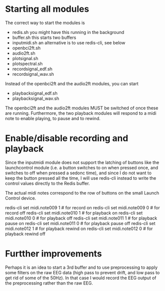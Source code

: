 # Starting all modules


The correct way to start the modules is

-  redis.sh you might have this running in the background
-  buffer.sh this starts two buffers
-  inputmidi.sh an alternative is to use redis-cli, see below
-  openbci2ft.sh
-  audio2ft.sh
-  plotsignal.sh
-  plotspectral.sh
-  recordsignal_edf.sh
-  recordsignal_wav.sh

Instead of the openbci2ft and the audio2ft modules, you can start

-  playbacksignal_edf.sh
-  playbacksignal_wav.sh

The openbci2ft and the audio2ft modules MUST be switched of once these are
running. Furthermore, the two playback modules will respond to a midi note
to enable playing, to pause and to rewind.

# Enable/disable recording and playback

Since the inputmidi module does not support the latching of buttons like the
launchcontrol module (i.e. a button switches to on when pressed once, and
switches to off when pressed a sedonc time), and since I do not want to keep the
button pressed all the time, I will use redis-cli instead to write the control
values directly to the Redis buffer.

The actual midi notes correspond to the row of buttons on the small Launch
Control device.

redis-cli set midi.note009 1  # for record on
redis-cli set midi.note009 0  # for record off
redis-cli set midi.note010 1  # for playback on
redis-cli set midi.note010 0  # for playback off
redis-cli set midi.note011 1  # for playback pause on
redis-cli set midi.note011 0  # for playback pause off
redis-cli set midi.note012 1  # for playback rewind on
redis-cli set midi.note012 0  # for playback rewind off

# Furtther improvements

Perhaps it is an idea to start a 3rd buffer and to use preprocessing to apply
some filters on the raw EEG data (high pass to prevent drift, and low pass to
get rid of some of the 50Hz). In that case I would record the EEG output of the
preprocessing rather than the raw EEG.
